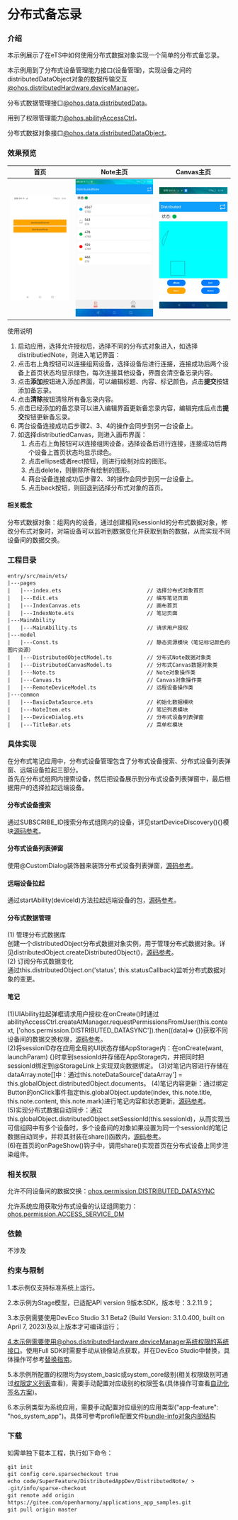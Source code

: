 # 分布式备忘录

### 介绍

本示例展示了在eTS中如何使用分布式数据对象实现一个简单的分布式备忘录。  

本示例用到了分布式设备管理能力接口(设备管理)，实现设备之间的distributedDataObject对象的数据传输交互[@ohos.distributedHardware.deviceManager](https://gitee.com/openharmony/docs/blob/master/zh-cn/application-dev/reference/apis/js-apis-device-manager.md )。  

分布式数据管理接口[@ohos.data.distributedData](https://gitee.com/openharmony/docs/blob/master/zh-cn/application-dev/reference/apis/js-apis-distributed-data.md )。  

用到了权限管理能力[@ohos.abilityAccessCtrl](https://gitee.com/openharmony/docs/blob/master/zh-cn/application-dev/reference/apis/js-apis-abilityAccessCtrl.md )。  

分布式数据对象接口[@ohos.data.distributedDataObject](https://gitee.com/openharmony/docs/blob/master/zh-cn/application-dev/reference/apis/js-apis-data-distributedobject.md )。  


### 效果预览
| 首页                                                         | Note主页                              | Canvas主页                                                   |
| ------------------------------------------------------------ | ------------------------------------- | ------------------------------------------------------------ |
| <img src="screenshots/devices/index.png" alt="contactlist" style="zoom: 50%;" /> | ![home](screenshots/devices/home.png) | <img src="screenshots/devices/canvas.png" alt="contactlist" style="zoom: 50%;" /> |


使用说明

1.  启动应用，选择允许授权后，选择不同的分布式对象进入，如选择distributiedNote，则进入笔记界面：
   1. 点击右上角按钮可以连接组网设备，选择设备后进行连接，连接成功后两个设备上首页状态均显示绿色，每次连接其他设备，界面会清空备忘录内容。
   2. 点击**添加**按钮进入添加界面，可以编辑标题、内容、标记颜色，点击**提交**按钮添加备忘录。
   3. 点击**清除**按钮清除所有备忘录内容。
   4. 点击已经添加的备忘录可以进入编辑界面更新备忘录内容，编辑完成后点击**提交**按钮更新备忘录。
   5. 两台设备连接成功后步骤2、3、4的操作会同步到另一台设备上。
2. 如选择distributiedCanvas，则进入画布界面：
   1. 点击右上角按钮可以连接组网设备，选择设备后进行连接，连接成功后两个设备上首页状态均显示绿色。
   2. 点击ellipse或者rect按钮，则进行绘制对应的图形。
   3. 点击delete，则删除所有绘制的图形。
   4. 两台设备连接成功后步骤2、3的操作会同步到另一台设备上。
   5. 点击back按钮，则回退到选择分布式对象的首页。



#### 相关概念

分布式数据对象：组网内的设备，通过创建相同sessionId的分布式数据对象，修改分布式对象时，对端设备可以监听到数据变化并获取到新的数据，从而实现不同设备间的数据交换。

### 工程目录
```
entry/src/main/ets/
|---pages
|   |---index.ets                           // 选择分布式对象首页
|   |---Edit.ets                            // 编写笔记页面
|   |---IndexCanvas.ets                     // 画布首页
|   |---IndexNote.ets                       // 笔记页面
|---MainAbility                                    
|   |---MainAbility.ts                      // 请求用户授权
|---model                                  
|   |---Const.ts                            // 静态资源模块（笔记标记颜色的图片资源）
|   |---DistributedObjectModel.ts           // 分布式Note数据对象类
|   |---DistributedCanvasModel.ts           // 分布式Canvas数据对象类
|   |---Note.ts                             // Note对象操作类
|   |---Canvas.ts                           // Canvas对象操作类
|   |---RemoteDeviceModel.ts                // 远程设备操作类
|---common                                    
|   |---BasicDataSource.ets                 // 初始化数据模块
|   |---NoteItem.ets                        // 笔记列表模块
|   |---DeviceDialog.ets                    // 分布式设备列表弹窗
|   |---TitleBar.ets                        // 菜单栏模块                                                          
```

### 具体实现
在分布式笔记应用中，分布式设备管理包含了分布式设备搜索、分布式设备列表弹窗、远端设备拉起三部分。  
首先在分布式组网内搜索设备，然后把设备展示到分布式设备列表弹窗中，最后根据用户的选择拉起远端设备。
#### 分布式设备搜索
通过SUBSCRIBE_ID搜索分布式组网内的设备，详见startDeviceDiscovery(){}模块[源码参考](entry/src/main/ets/model/RemoteDeviceModel.ts )。
#### 分布式设备列表弹窗
使用@CustomDialog装饰器来装饰分布式设备列表弹窗，[源码参考](entry/src/main/ets/common/DeviceDialog.ets )。
#### 远端设备拉起
通过startAbility(deviceId)方法拉起远端设备的包，[源码参考](entry/src/main/ets/pages/Index.ets )。  
#### 分布式数据管理
(1) 管理分布式数据库  
创建一个distributedObject分布式数据对象实例，用于管理分布式数据对象。详见distributedObject.createDistributedObject()，[源码参考](entry/src/main/ets/model/DistributedObjectModel.ts )。  
(2) 订阅分布式数据变化  
通过this.distributedObject.on('status', this.statusCallback)监听分布式数据对象的变更。

#### 笔记
(1)UIAbility拉起弹框请求用户授权:在onCreate()时通过abilityAccessCtrl.createAtManager.requestPermissionsFromUser(this.context, ['ohos.permission.DISTRIBUTED_DATASYNC']).then((data)=> {})获取不同设备间的数据交换权限，[源码参考](entry/src/main/ets/MainAbility/MainAbility.ts )。  
(2)将sessionID存在应用全局的UI状态存储AppStorage内：在onCreate(want, launchParam) {}时拿到sessionId并存储在AppStorage内，并把同时把sessionId绑定到@StorageLink上实现双向数据绑定。
(3)对笔记内容进行存储在dataArray:note[]中：通过this.noteDataSource['dataArray'] = this.globalObject.distributedObject.documents。
(4)笔记内容更新：通过绑定Button的onClick事件指定this.globalObject.update(index, this.note.title, this.note.content, this.note.mark)进行笔记内容和状态更新，[源码参考](entry/src/main/ets/pages/Edit.ets )。  
(5)实现分布式数据自动同步：通过this.globalObject.distributedObject.setSessionId(this.sessionId)，从而实现当可信组网中有多个设备时，多个设备间的对象如果设置为同一个sessionId的笔记数据自动同步，并将其封装在share()函数内，[源码参考](entry/src/main/ets/pages/Index.ets )。  
(6)在首页的onPageShow()钩子中，调用share()实现首页在分布式设备上同步渲染组件。
### 相关权限

允许不同设备间的数据交换：[ohos.permission.DISTRIBUTED_DATASYNC](https://gitee.com/openharmony/docs/blob/master/zh-cn/application-dev/security/permission-list.md#ohospermissiondistributed_datasync)

允许系统应用获取分布式设备的认证组网能力：[ohos.permission.ACCESS_SERVICE_DM](https://gitee.com/openharmony/docs/blob/master/zh-cn/application-dev/security/permission-list.md#ohospermissionaccess_service_dm)

### 依赖

不涉及

### 约束与限制

1.本示例仅支持标准系统上运行。

2.本示例为Stage模型，已适配API version 9版本SDK，版本号：3.2.11.9；

3.本示例需要使用DevEco Studio 3.1 Beta2 (Build Version: 3.1.0.400, built on April 7, 2023)及以上版本才可编译运行；

4.本示例需要使用@ohos.distributedHardware.deviceManager系统权限的系统接口。使用Full SDK时需要手动从镜像站点获取，并在DevEco Studio中替换，具体操作可参考[替换指南](https://docs.openharmony.cn/pages/v3.2/zh-cn/application-dev/quick-start/full-sdk-switch-guide.md/)。

5.本示例所配置的权限均为system_basic或system_core级别(相关权限级别可通过[权限定义列表](https://gitee.com/openharmony/docs/blob/master/zh-cn/application-dev/security/permission-list.md)查看)，需要手动配置对应级别的权限签名(具体操作可查看[自动化签名方案](https://gitee.com/link?target=https%3A%2F%2Fdocs.openharmony.cn%2Fpages%2Fv3.2%2Fzh-cn%2Fapplication-dev%2Fsecurity%2Fhapsigntool-overview.md%2F))。

6.本示例类型为系统应用，需要手动配置对应级别的应用类型("app-feature": "hos_system_app")。具体可参考profile配置文件[bundle-info对象内部结构](https://gitee.com/openharmony/docs/blob/eb73c9e9dcdd421131f33bb8ed6ddc030881d06f/zh-cn/application-dev/security/app-provision-structure.md#bundle-info对象内部结构)

### 下载

如需单独下载本工程，执行如下命令：
```
git init
git config core.sparsecheckout true
echo code/SuperFeature/DistributedAppDev/DistributedNote/ > .git/info/sparse-checkout
git remote add origin https://gitee.com/openharmony/applications_app_samples.git
git pull origin master
```